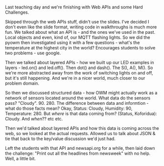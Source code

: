 Last teaching day and we're finishing with Web APIs and some Hard Challenges.

Skipped through the web APIs stuff, didn't use the slides. I've decided I don't even like the slide format, writing code in walkthroughs is much more fun. We talked about what an API is - and the ones we've used in the past. Local objects and even, kind of, our MQTT flashing lights. So we did the pyowm then investigated using it with a few questions - what's the temperature at the highest city in the world? Encourages students to solve two problems - use google.

Then we talked about layered APIs - how we built up our LED examples in layers - led.on() and led.off(). Then dot() and dash(). The S(), A(), M(). So we're more abstracted away from the work of switching lights on and off, but it's still happening. And we're in a nicer world, much closer to our problem domain.

So then we discussed structured data - how OWM might actually work as a network of sensors located around the world. What data do the sensors pass? "Cloudy". 90. 280. The difference between data and informtion - what do those facts mean? Okay, Status: Cloudy, Humidity: 90, Temperature: 280. But *where* is that data coming from? (Status, Koforidua): Cloudy. And *when*?? etc etc.

Then we'd talked about layered APIs and how this data is coming across the web, so we looked at the actual requests. Allowed us to talk about JSON & tie that back to the key/value discussion we'd just had.

Left the students with that API and newsapi.org for a while, then laid down the challenge: "Print out all the headlines from newsweek" with no help. Well, a little bit.